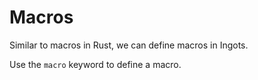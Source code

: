 # Macros

Similar to macros in Rust, we can define macros in Ingots. 

Use the `macro` keyword to define a macro.